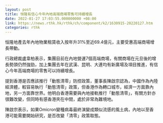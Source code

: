 ```yaml
---
layout: post
title: 恒隆有信心今年內地高端商場零售可持續增長
date: 2022-01-27 17:03:55.000000000 +08:00
link: https://news.rthk.hk/rthk/ch/component/k2/1630915-20220127.htm
categories: rthk
---
```


恒隆地產去年內地物業租賃收入按年升31%至近69.4億元，主要受惠高端商場增長帶動。

行政總裁盧韋柏表示，集團目前在內地營運7個高端商場，有關商場在元旦後的增長勢頭仍然強勁，加上集團去年在武漢、昆明、大連均有新廣場及項目推進，有信心今年高端商場的零售可以持續增長。

提到香港是否應該推行「動態清零」防控政策，董事長陳啟宗認為，中國作為內陸經濟體，較容易執行「動態清零」政策，但香港作為轉口城市，經濟一方面靠內地，另一方面靠世界。他明白香港需要與內地接軌推行「動態清零」，有關方針亦很難改變，但同時有感香港夾在中間，處於非常為難境地。

陳啟宗表示，如果Omicron變種病毒最終演變成類似流感的風土病，內地以至香港可能需要開始研究，是否改變「清零」政策取態。
